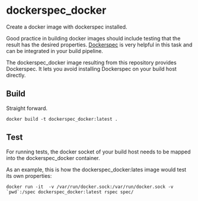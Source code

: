 # dockerspec_docker
Create a docker image with dockerspec installed.

Good practice in building docker images should include testing that the result has the desired properties.
[Dockerspec](https://github.com/zuazo/dockerspec) is very helpful in this task and can be integrated in your build pipeline.

The dockerspec_docker image resulting from this repository provides Dockerspec. It lets you avoid installing Dockerspec on your build host directly.

## Build

Straight forward.

```
docker build -t dockerspec_docker:latest .
```

## Test

For running tests, the docker socket of your build host needs to be mapped into the dockerspec_docker container.

As an example, this is how the dockerspec_docker:lates image would test its own properties:

```
docker run -it  -v /var/run/docker.sock:/var/run/docker.sock -v `pwd`:/spec dockerspec_docker:latest rspec spec/
```



